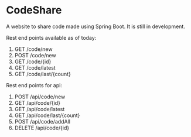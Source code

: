 # CodeShare

A website to share code made using Spring Boot. It is still in development.

Rest end points available as of today:
1. GET      /code/new
1. POST     /code/new
1. GET      /code/{id}
1. GET      /code/latest
1. GET      /code/last/{count}

Rest end points for api:
1. POST     /api/code/new
1. GET      /api/code/{id}
1. GET      /api/code/latest
1. GET      /api/code/last/{count}
1. POST     /api/code/addAll
1. DELETE   /api/code/{id}
